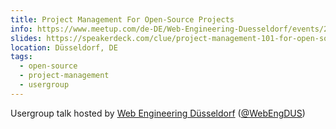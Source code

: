 ```yaml
---
title: Project Management For Open-Source Projects
info: https://www.meetup.com/de-DE/Web-Engineering-Duesseldorf/events/247184397/
slides: https://speakerdeck.com/clue/project-management-101-for-open-source-projects-webengdus
location: Düsseldorf, DE
tags:
  - open-source
  - project-management
  - usergroup
---
```

Usergroup talk hosted by [Web Engineering Düsseldorf](https://www.meetup.com/de-DE/Web-Engineering-Duesseldorf/) ([@WebEngDUS](https://twitter.com/WebEngDUS))
